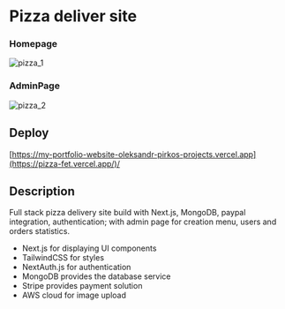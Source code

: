 # Pizza deliver site

### Homepage
![pizza_1](https://github.com/AlexPirko/pizza_fet/assets/105494280/1a7d4f10-7608-45a9-a2c1-255f9436c4d1)

### AdminPage
![pizza_2](https://github.com/AlexPirko/pizza_fet/assets/105494280/5d801c95-9890-4df0-b400-da5d2b9724c6)

## Deploy

[https://my-portfolio-website-oleksandr-pirkos-projects.vercel.app](https://pizza-fet.vercel.app/)/

## Description

Full stack pizza delivery site build with Next.js, MongoDB, paypal integration, authentication; with admin page for creation menu, users and orders statistics.

- Next.js for displaying UI components
- TailwindCSS for styles
- NextAuth.js for authentication
- MongoDB provides the database service
- Stripe provides payment solution
- AWS cloud for image upload
